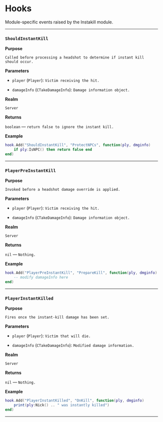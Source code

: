 # Hooks

Module-specific events raised by the Instakill module.

---

### `ShouldInstantKill`

**Purpose**

`Called before processing a headshot to determine if instant kill should occur.`

**Parameters**

* `player` (`Player`): `Victim receiving the hit.`

* `damageInfo` (`CTakeDamageInfo`): `Damage information object.`

**Realm**

`Server`

**Returns**

`boolean` — `return false to ignore the instant kill.`

**Example**

```lua
hook.Add("ShouldInstantKill", "ProtectNPCs", function(ply, dmginfo)
    if ply:IsNPC() then return false end
end)
```

---

### `PlayerPreInstantKill`

**Purpose**

`Invoked before a headshot damage override is applied.`

**Parameters**

* `player` (`Player`): `Victim receiving the hit.`

* `damageInfo` (`CTakeDamageInfo`): `Damage information object.`

**Realm**

`Server`

**Returns**

`nil` — `Nothing.`

**Example**

```lua
hook.Add("PlayerPreInstantKill", "PrepareKill", function(ply, dmginfo)
    -- modify damageInfo here
end)
```

---

### `PlayerInstantKilled`

**Purpose**

`Fires once the instant-kill damage has been set.`

**Parameters**

* `player` (`Player`): `Victim that will die.`

* `damageInfo` (`CTakeDamageInfo`): `Modified damage information.`

**Realm**

`Server`

**Returns**

`nil` — `Nothing.`

**Example**

```lua
hook.Add("PlayerInstantKilled", "OnKill", function(ply, dmginfo)
    print(ply:Nick() .. " was instantly killed")
end)
```

---

